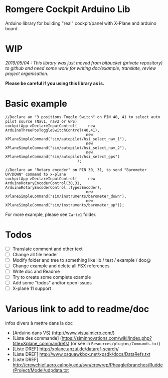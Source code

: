 # Romgere Cockpit Arduino Lib

Arduino library for building "real" cockpit/panel with X-Plane and arduino board.

# WIP
*2019/05/04 :  This library was just moved from bitbucket (private repository) to github and need some work for writing doc/example, translate, review project organisation.*

**Please be careful if you using this library as is.**

# Basic example

```
//Declare an "3 positions Toggle Switch" on PIN 40, 41 to select auto pilot source (Nav1, nav2 or GPS)
cockpitApp->DeclareInputControl(     new ArduinoThreePosToggleSwitchControl(40,41),
                                    new XPlaneSimpleCommand("sim/autopilot/hsi_select_nav_1"),
                                    new XPlaneSimpleCommand("sim/autopilot/hsi_select_nav_2"),
                                    new XPlaneSimpleCommand("sim/autopilot/hsi_select_gps")
                                );

//Declare an "Rotary encoder" on PIN 30, 31, to send "Barometer UP/DOWN" command to x-plane
cockpitApp->DeclareInputControl(     new ArduinoRotaryEncoderControl(30,31, ArduinoRotaryEncoderControl::Type3Encoder),
                                    new XPlaneSimpleCommand("sim/instruments/barometer_down"),
                                    new XPlaneSimpleCommand("sim/instruments/barometer_up"));
```

For more example, please see `Carte1` folder.

# Todos

- [ ] Translate comment and other text
- [ ] Change all file header
- [ ] Modify folder and tree to something like lib / test / example / doc@
- [ ] Change example and delete all FSX references
- [ ] Write doc and Readme
- [ ] Try to create some complete example
- [ ] Add some "todos" and/or open issues
- [ ] X-plane 11 support

# Various link to add to readme/doc

infos divers à mettre dans la doc

- [Arduino dans VS] (http://www.visualmicro.com/)
- [Liste des commande] (https://siminnovations.com/wiki/index.php?title=Xplane_commandrefs) (or see in `Resources/plugins/Commands.txt`)
- [Liste DREF] http://xplane.anzui.de/dataref-search/
- [Liste DREF] http://www.xsquawkbox.net/xpsdk/docs/DataRefs.txt
- [Liste DREF] http://crewchief.aero.calpoly.edu/svn/crewrep/Pheagle/branches/RudderProject/Model/udpdata.txt
